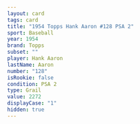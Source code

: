 ```yaml
---
layout: card
tags: card
title: "1954 Topps Hank Aaron #128 PSA 2"
sport: Baseball
year: 1954
brand: Topps
subset: ""
player: Hank Aaron
lastName: Aaron
number: "128"
isRookie: false
condition: PSA 2
type: Grail
value: 2272
displayCase: "1"
hidden: true
---
```


